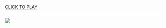 
<a href="https://premium76.site?title=unblocked_games_fireboy_and_watergirl&ref=13M">CLICK TO PLAY</a></h3>
<hr>

<a href="https://premium76.site?title=unblocked_games_fireboy_and_watergirl&ref=13M"><img src="https://clearcache.store/games.png"></a>


